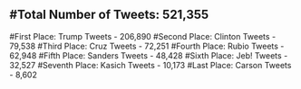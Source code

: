 #Total Number of Tweets: 521,355 
---
#First Place: Trump Tweets - 206,890
#Second Place: Clinton Tweets - 79,538
#Third Place: Cruz Tweets - 72,251
#Fourth Place: Rubio Tweets - 62,948
#Fifth Place: Sanders Tweets - 48,428
#Sixth Place: Jeb! Tweets - 32,527
#Seventh Place: Kasich Tweets - 10,173
#Last Place: Carson Tweets - 8,602
